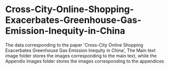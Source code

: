 # Cross-City-Online-Shopping-Exacerbates-Greenhouse-Gas-Emission-Inequity-in-China
The data corresponding to the paper 'Cross-City Online Shopping Exacerbates Greenhouse Gas Emission Inequity in China', The Main text image folder stores the images corresponding to the main text, while the Appendix Images folder stores the images corresponding to the appendices
